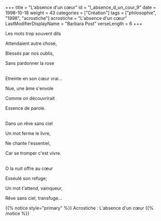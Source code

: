 +++
title = "L'absence d'un cœur"
id = "l_absence_d_un_cour_9"
date = 1998-10-18
weight = 43
categories = ["Création"]
tags = ["philosophie", "1998", "acrostiche"]
acrostiche = "L'absence d'un cœur"
LastModifierDisplayName = "Barbara Post"
verseLength = 6
+++

Les mots trop souvent dits

Attendaient autre chose,

Blessés par nos oublis,

Sans pardonner la rose

 \
Etreinte en son cœur vrai...

Nue, une âme s'envole

Comme on découvrirait

Essence de parole.

 \
Dans un rêve sans ciel

Un mot ferme le livre,

Ne chante l'essentiel,

Car se tromper c'est vivre.

 \
O la nuit offre au cœur

Esseulé son refuge;

Un mot t'attend, vainqueur,

Rêve sans ciel, transfuge...

{{% notice style="primary" %}}
Acrostiche : L'absence d'un cœur
{{% /notice %}}
